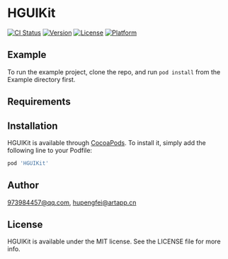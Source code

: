 # HGUIKit

[![CI Status](https://img.shields.io/travis/973984457@qq.com/HGUIKit.svg?style=flat)](https://travis-ci.org/973984457@qq.com/HGUIKit)
[![Version](https://img.shields.io/cocoapods/v/HGUIKit.svg?style=flat)](https://cocoapods.org/pods/HGUIKit)
[![License](https://img.shields.io/cocoapods/l/HGUIKit.svg?style=flat)](https://cocoapods.org/pods/HGUIKit)
[![Platform](https://img.shields.io/cocoapods/p/HGUIKit.svg?style=flat)](https://cocoapods.org/pods/HGUIKit)

## Example

To run the example project, clone the repo, and run `pod install` from the Example directory first.

## Requirements

## Installation

HGUIKit is available through [CocoaPods](https://cocoapods.org). To install
it, simply add the following line to your Podfile:

```ruby
pod 'HGUIKit'
```

## Author

973984457@qq.com, hupengfei@artapp.cn

## License

HGUIKit is available under the MIT license. See the LICENSE file for more info.
